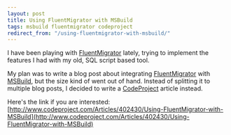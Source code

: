 ```yaml
---
layout: post
title: Using FluentMigrator with MSBuild
tags: msbuild fluentmigrator codeproject
redirect_from: "/using-fluentmigrator-with-msbuild/"
---
```


I have been playing with [FluentMigrator](https://github.com/schambers/fluentmigrator) lately, trying to implement the features I had with my old, SQL script based tool. 

My plan was to write a blog post about integrating [FluentMigrator](https://github.com/schambers/fluentmigrator) with [MSBuild](http://msdn.microsoft.com/en-us/library/0k6kkbsd.aspx), but the size kind of went out of hand. Instead of splitting it to multiple blog posts, I decided to write a [CodeProject](http://www.codeproject.com/) article instead.

Here's the link if you are interested: [http://www.codeproject.com/Articles/402430/Using-FluentMigrator-with-MSBuild](http://www.codeproject.com/Articles/402430/Using-FluentMigrator-with-MSBuild)
